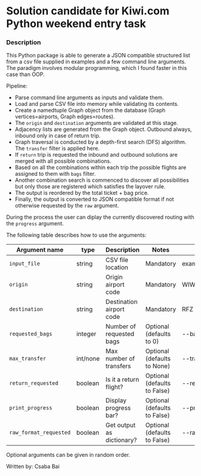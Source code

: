 # Solution candidate for Kiwi.com Python weekend entry task

### Description
This Python package is able to generate a JSON compatible structured list from a csv file supplied in examples and a 
few command line arguments. The paradigm involves modular programming, which I found faster in this case than OOP.

Pipeline:
- Parse command line arguments as inputs and validate them.
- Load and parse CSV file into memory while validating its contents.
- Create a  namedtuple Graph object from the database (Graph vertices=airports, Graph edges=routes).
- The `origin` and `destination` arguments are validated at this stage.
- Adjacency lists are generated from the Graph object. Outbound always, inbound only in case of return trip.
- Graph traversal is conducted by a depth-first search (DFS) algorithm. The `transfer` filter is applied here.
- If `return` trip is requested the inbound and outbound solutions are merged with all possible combinations.
- Based on all the combinations within each trip the possible flights are assigned to them with `bags` filter.
- Another combination search is commenced to discover all possibilities but only those are registered which satisfies the layover rule.
- The output is reordered by the total ticket + bag price.
- Finally, the output is converted to JSON compatible format if not otherwise requested by the `raw` argument.

During the process the user can diplay the currently discovered routing with the `progress` argument.

The following table describes how to use the arguments:

| Argument name         | type     | Description              | Notes                        | Example               |
|-----------------------|----------|--------------------------|------------------------------|-----------------------|
| `input_file`          | string   | CSV file location        | Mandatory                    | example/example0.csv  |
| `origin`              | string   | Origin airport code      | Mandatory                    | WIW                   |
| `destination`         | string   | Destination airport code | Mandatory                    | RFZ                   |
| `requested_bags`      | integer  | Number of requested bags | Optional (defaults to 0)     | --bags=1              |
| `max_transfer`        | int/none | Max number of transfers  | Optional (defaults to None)  | --transfer=1          |
| `return_requested`    | boolean  | Is it a return flight?   | Optional (defaults to False) | --return              |
| `print_progress`      | boolean  | Display progress bar?    | Optional (defaults to False) | --progress            |
| `raw_format_requested`| boolean  | Get output as dictionary?| Optional (defaults to False) | --raw                 |

Optional arguments can be given in random order.

Written by: Csaba Bai